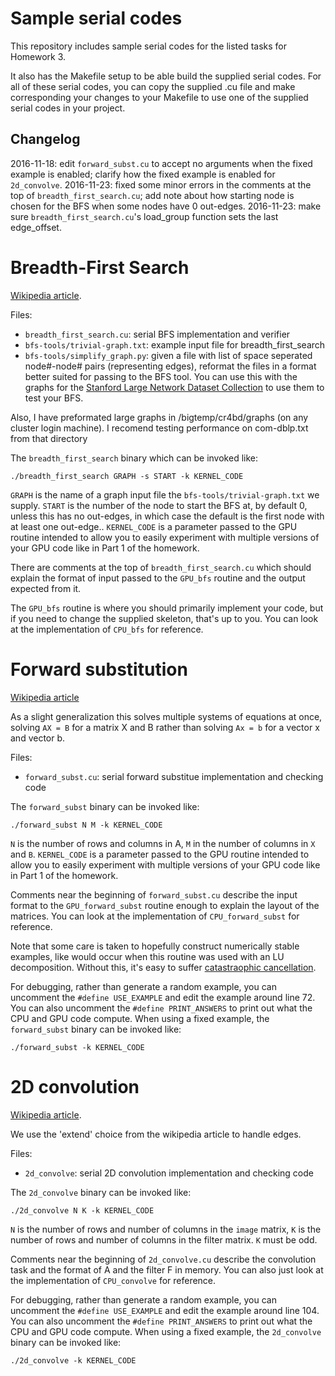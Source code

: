 # Sample serial codes
This repository includes sample serial codes for the listed tasks for Homework 3.

It also has the Makefile setup to be able build the supplied serial codes.
For all of these serial codes, you can copy the supplied .cu file and make
corresponding your changes to your Makefile to use one of the supplied serial codes in your project.

## Changelog

2016-11-18: edit `forward_subst.cu` to accept no arguments when the fixed example is enabled;
clarify how the fixed example is enabled for `2d_convolve`.
2016-11-23: fixed some minor errors in the comments at the top of `breadth_first_search.cu`; add
note about how starting node is chosen for the BFS when some nodes have 0 out-edges.
2016-11-23: make sure `breadth_first_search.cu`'s load_group function sets the last edge_offset.

# Breadth-First Search

[Wikipedia article](https://en.wikipedia.org/wiki/Breadth-first_search).

Files:
* `breadth_first_search.cu`: serial BFS implementation and verifier
* `bfs-tools/trivial-graph.txt`: example input file for breadth\_first\_search
* `bfs-tools/simplify_graph.py`: given a file with list of space seperated
  node#-node# pairs (representing edges), reformat the files in a format
  better suited for passing to the BFS tool. You can use this with the graphs
  for the [Stanford Large Network Dataset Collection](https://snap.stanford.edu/data/index.html)
  to use them to test your BFS.

Also, I have preformated large graphs in /bigtemp/cr4bd/graphs (on any cluster login machine).
I recomend testing performance on com-dblp.txt from that directory

The `breadth_first_search` binary which can be invoked like:
    
    ./breadth_first_search GRAPH -s START -k KERNEL_CODE

`GRAPH` is the name of a graph input file the `bfs-tools/trivial-graph.txt` we supply.
`START` is the number of the node to start the BFS at, by default 0, unless this
has no out-edges, in which case the default is the first node with at least one out-edge..
`KERNEL_CODE` is a parameter passed to the GPU routine intended to allow you to easily
experiment with multiple versions of your GPU code like in Part 1 of the homework.

There are comments at the top of `breadth_first_search.cu` which should explain
the format of input passed to the `GPU_bfs` routine and the output expected from it.

The `GPU_bfs` routine is where you should primarily implement your code, but if you need
to change the supplied skeleton, that's up to you. You can look at the implementation of
`CPU_bfs` for reference.

# Forward substitution

[Wikipedia article](https://en.wikipedia.org/wiki/Triangular_matrix#Forward_and_back_substitution)

As a slight generalization this solves multiple systems of equations at once, solving
`AX = B` for a matrix X and B rather than solving `Ax = b` for a vector x and vector b.

Files:
* `forward_subst.cu`: serial forward substitue implementation and checking code

The `forward_subst` binary can be invoked like:
    
    ./forward_subst N M -k KERNEL_CODE

`N` is the number of rows and columns in A, `M` in the number of columns in `X` and `B`.
`KERNEL_CODE` is a parameter passed to the GPU routine intended to allow you to easily experiment
with multiple versions of your GPU code like in Part 1 of the homework.

Comments near the beginning of `forward_subst.cu` describe the input format to the `GPU_forward_subst`
routine enough to explain the layout of the matrices. You can look at the implementation
of `CPU_forward_subst` for reference.

Note that some care is taken to hopefully construct numerically stable examples, like would occur when this
routine was used with an LU decomposition. Without this, it's easy to suffer [catastraophic
cancellation](https://en.wikipedia.org/wiki/Loss_of_significance).

For debugging, rather than generate a random example, you can uncomment the `#define USE_EXAMPLE`
and edit the example around line 72. You can also uncomment the `#define PRINT_ANSWERS` to print
out what the CPU and GPU code compute. When using a fixed example, the `forward_subst` binary
can be invoked like:

    ./forward_subst -k KERNEL_CODE

# 2D convolution

[Wikipedia article](https://en.wikipedia.org/wiki/Kernel_%40image_processing%41).

We use the 'extend' choice from the wikipedia article to handle edges.

Files:
* `2d_convolve`: serial 2D convolution implementation and checking code

The `2d_convolve` binary can be invoked like:

    ./2d_convolve N K -k KERNEL_CODE

`N` is the number of rows and number of columns in the `image` matrix, `K` is the
number of rows and number of columns in the filter matrix. `K` must be odd.

Comments near the beginning of `2d_convolve.cu` describe the convolution task and the format
of A and the filter F in memory. You can also just look at the implementation of 
`CPU_convolve` for reference.

For debugging, rather than generate a random example, you can uncomment the `#define USE_EXAMPLE`
and edit the example around line 104. You can also uncomment the `#define PRINT_ANSWERS` to print
out what the CPU and GPU code compute. When using a fixed example, the `2d_convolve` binary
can be invoked like:

    ./2d_convolve -k KERNEL_CODE

